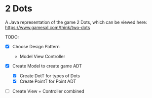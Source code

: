 # 2 Dots
A Java representation of the game 2 Dots, which can be viewed here: </br> https://www.gamesxl.com/think/two-dots

TODO:
- [x] Choose Design Pattern
  - Model View Controller

- [x] Create Model to create game ADT
  - [x] Create DotT for types of Dots
  - [x] Create PointT for Point ADT
- [ ] Create View + Controller combined
